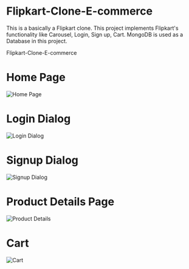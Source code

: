 # Flipkart-Clone-E-commerce
This is a basically a Flipkart clone. This project implements Flipkart's functionality like Carousel, Login, Sign up, Cart. MongoDB is used as a Database in this project.

Flipkart-Clone-E-commerce

# Home Page 
![Home Page](https://user-images.githubusercontent.com/57557012/222500502-cf6f4d59-d971-4117-9cb7-2d7e7079c5b6.jpeg)


# Login Dialog
![Login Dialog](https://user-images.githubusercontent.com/57557012/222500534-ea2d2bd4-a6a1-4b82-997b-8b1fe25de162.jpeg)


# Signup Dialog
![Signup Dialog](https://user-images.githubusercontent.com/57557012/222500558-7c816e0b-6d23-4082-a609-6ade93eb4821.jpeg)


# Product Details Page
![Product Details](https://user-images.githubusercontent.com/57557012/222500588-8b4066c7-21ba-42c4-876a-f80faed64c53.jpeg)


# Cart
![Cart](https://user-images.githubusercontent.com/57557012/222500608-84ed0439-435c-42a1-b7e6-745f4e00e76b.jpeg)
